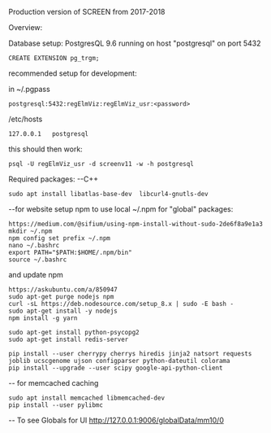 Production version of SCREEN from 2017-2018

Overview:

Database setup:
PostgresQL 9.6 running on host "postgresql" on port 5432
```
CREATE EXTENSION pg_trgm;
```
recommended setup for development:

in ~/.pgpass
```
postgresql:5432:regElmViz:regElmViz_usr:<password>
```
/etc/hosts
```
127.0.0.1   postgresql
```
this should then work:
```
psql -U regElmViz_usr -d screenv11 -w -h postgresql
```
Required packages:
--C++
```
sudo apt install libatlas-base-dev  libcurl4-gnutls-dev
```
--for website
setup npm to use local ~/.npm for "global" packages:
```
https://medium.com/@sifium/using-npm-install-without-sudo-2de6f8a9e1a3
mkdir ~/.npm
npm config set prefix ~/.npm
nano ~/.bashrc
export PATH="$PATH:$HOME/.npm/bin"
source ~/.bashrc
```

and update npm
```
https://askubuntu.com/a/850947
sudo apt-get purge nodejs npm
curl -sL https://deb.nodesource.com/setup_8.x | sudo -E bash -
sudo apt-get install -y nodejs
npm install -g yarn
```

```
sudo apt-get install python-psycopg2
sudo apt-get install redis-server

pip install --user cherrypy cherrys hiredis jinja2 natsort requests joblib ucscgenome ujson configparser python-dateutil colorama
pip install --upgrade --user scipy google-api-python-client
```

-- for memcached caching
```
sudo apt install memcached libmemcached-dev
pip install --user pylibmc
```

-- To see Globals for UI
http://127.0.0.1:9006/globalData/mm10/0
